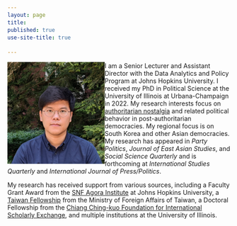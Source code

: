 ```yaml
---
layout: page
title: 
published: true
use-site-title: true

---
```

<style type="text/css">
    .image-left {
      display: block;
      margin-left: auto;
      margin-right: auto;
      float: right;
    }
</style>

 <center>
   <img src="assets/img/avatar.jpg" align=left width="220" height="230" border-radius="30px" />
</center>
 
I am a Senior Lecturer and Assistant Director with the Data Analytics and Policy Program at Johns Hopkins University. 
I received my PhD in Political Science at the University of Illinois at Urbana-Champaign in 2022. 
My research interests focus on [authoritarian nostalgia](/pubs/bookproject/) 
and related political behavior in post-authoritarian democracies. My regional focus is on South Korea and other Asian democracies. My research has appeared in *Party Politics*, *Journal of East Asian Studies*, and *Social Science Quarterly* and is forthcoming at _International Studies Quarterly_ and _International Journal of Press/Politics_.

My research has received support from various sources, including a Faculty Grant Award from the
[SNF Agora Institute](https://snfagora.jhu.edu) at Johns Hopkins University, a
[Taiwan Fellowship](https://taiwanfellowship.ncl.edu.tw/eng/index.aspx) from the Ministry of Foreign Affairs of Taiwan, 
a Doctoral Fellowship from the [Chiang Ching-kuo Foundation for International Scholarly Exchange](http://www.cckf.org/en/), 
and multiple institutions at the University of Illinois. 




